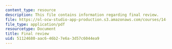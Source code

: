 ```yaml
---
content_type: resource
description: This file contains information regarding final review.
file: https://ol-ocw-studio-app-production.s3.amazonaws.com/courses/14-05-intermediate-macroeconomics-spring-2013/51124680aac646b27e6a3d57c6044ea9_MIT14_05S13_revi_for_final.pdf
file_type: application/pdf
resourcetype: Document
title: Final review
uid: 51124680-aac6-46b2-7e6a-3d57c6044ea9
---
```

